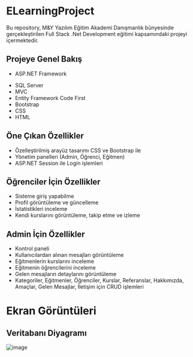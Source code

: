 # ELearningProject
Bu repository, M&Y Yazılım Eğitim Akademi Danışmanlık bünyesinde gerçekleştirilen Full Stack .Net Development eğitimi kapsamındaki projeyi içermektedir.

## Projeye Genel Bakış
-  ASP.NET Framework
* SQL Server
* MVC
* Entity Framework Code First
* Bootstrap
* CSS
* HTML
## Öne Çıkan Özellikler
* Özelleştirilmiş arayüz tasarımı CSS ve Bootstrap ile
* Yönetim panelleri (Admin, Öğrenci, Eğitmen)
* ASP.NET Session ile Login işlemleri

## Öğrenciler İçin Özellikler
* Sisteme giriş yapabilme
* Profil görüntüleme ve güncelleme
* İstatistikleri inceleme
* Kendi kurslarını görüntüleme, takip etme ve izleme

## Admin İçin Özellikler
* Kontrol paneli
* Kullanıcılardan alınan mesajları görüntüleme
* Eğitmenlerin kurslarını inceleme
* Eğitmenin öğrencilerini inceleme
* Gelen mesajların detaylarını görüntüleme
* Kategoriler, Eğitmenler, Öğrenciler, Kurslar, Referanslar, Hakkımızda, Amaçlar, Gelen Mesajlar, İletişim için CRUD işlemleri

# Ekran Görüntüleri
## Veritabanı Diyagramı
![image](https://github.com/Aydinmfatih/MyELearningProject/assets/46519508/6269b4ff-7705-418a-8dc5-34060d2f7a52)

